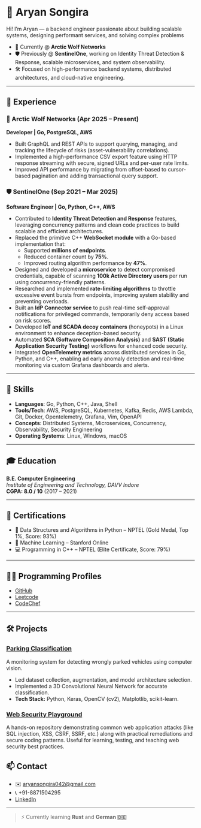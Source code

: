# 👋 Aryan Songira

Hi! I’m Aryan — a backend engineer passionate about building scalable systems, designing performant services, and solving complex problems

- 📍 Currently @ **Arctic Wolf Networks**
- 🛡️ Previously @ **SentinelOne**, working on Identity Threat Detection & Response, scalable microservices, and system observability.
- 🛠️ Focused on high-performance backend systems, distributed architectures, and cloud-native engineering.

---

## 💼 Experience

### 🧊 Arctic Wolf Networks (Apr 2025 – Present)  
**Developer | Go, PostgreSQL, AWS**

- Built GraphQL and REST APIs to support querying, managing, and tracking the lifecycle of risks (asset-vulnerability correlations).
- Implemented a high-performance CSV export feature using HTTP response streaming with secure, signed URLs and per-user rate limits.
- Improved API performance by migrating from offset-based to cursor-based pagination and adding transactional query support.

### 🛡️ SentinelOne (Sep 2021 – Mar 2025)  
**Software Engineer | Go, Python, C++, AWS**

- Contributed to **Identity Threat Detection and Response** features, leveraging concurrency patterns and clean code practices to build scalable and efficient architectures.
- Replaced the primitive C++ **WebSocket module** with a Go-based implementation that:
  - Supported **millions of endpoints**.
  - Reduced container count by **75%**.
  - Improved routing algorithm performance by **47%**.
- Designed and developed a **microservice** to detect compromised credentials, capable of scanning **100k Active Directory users** per run using concurrency-friendly patterns.
- Researched and implemented **rate-limiting algorithms** to throttle excessive event bursts from endpoints, improving system stability and preventing overloads.
- Built an **IdP Connector service** to push real-time self-approval notifications for privileged commands, temporarily deny access based on risk scores.
- Developed **IoT and SCADA decoy containers** (honeypots) in a Linux environment to enhance deception-based security.
- Automated **SCA (Software Composition Analysis)** and **SAST (Static Application Security Testing)** workflows for enhanced code security.
- Integrated **OpenTelemetry metrics** across distributed services in Go, Python, and C++, enabling ad early anomaly detection and real-time monitoring via custom Grafana dashboards and alerts.

---

## 🧠 Skills

- **Languages**: Go, Python, C++, Java, Shell
- **Tools/Tech**: AWS, PostgreSQL, Kubernetes, Kafka, Redis, AWS Lambda, Git, Docker, Opentelemetry, Grafana, Vim, OpenAPI
- **Concepts**: Distributed Systems, Microservices, Concurrency, Observability, Security Engineering
- **Operating Systems**: Linux, Windows, macOS

---

## 🎓 Education

**B.E. Computer Engineering**  
*Institute of Engineering and Technology, DAVV Indore*  
**CGPA: 8.0 / 10** (2017 – 2021)

---

## 📜 Certifications

- 🥇 Data Structures and Algorithms in Python – NPTEL (Gold Medal, Top 1%, Score: 93%)
- 📘 Machine Learning – Stanford Online
- 💻 Programming in C++ – NPTEL (Elite Certificate, Score: 79%)

---

## 🧑‍💻 Programming Profiles

- [GitHub](https://github.com/aryan1910)
- [Leetcode](https://leetcode.com/u/bryanAryan/)
- [CodeChef](https://www.codechef.com/users/jvian)

---

## 🛠️ Projects

### [Parking Classification](https://github.com/aryan1910/ParkingClassification)
A monitoring system for detecting wrongly parked vehicles using computer vision.
- Led dataset collection, augmentation, and model architecture selection.
- Implemented a 3D Convolutional Neural Network for accurate classification.
- **Tech Stack:** Python, Keras, OpenCV (cv2), Matplotlib, scikit-learn.

### [Web Security Playground](https://github.com/aryan1910/web-security)
A hands-on repository demonstrating common web application attacks (like SQL injection, XSS, CSRF, SSRF, etc.) along with practical remediations and secure coding patterns. Useful for learning, testing, and teaching web security best practices.

## 📫 Contact

- ✉️ aryansongira042@gmail.com  
- 📞 +91-8871504295  
- [LinkedIn](https://www.linkedin.com/in/aryan-songira)

---

> ⚡ Currently learning **Rust** and **German 🇩🇪**
